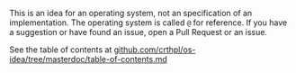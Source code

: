 This is an idea for an operating system, not an specification of an implementation. The operating system is called `@` for reference.
If you have a suggestion or have found an issue, open a Pull Request or an issue.

See the table of contents at [github.com/crthpl/os-idea/tree/masterdoc/table-of-contents.md](doc/table-of-contents.md)